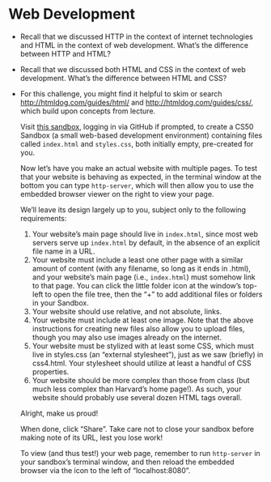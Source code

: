 # Web Development

* Recall that we discussed HTTP in the context of internet technologies and HTML in the context of web development. What’s the difference between HTTP and HTML?

* Recall that we discussed both HTML and CSS in the context of web development. What’s the difference between HTML and CSS?

* For this challenge, you might find it helpful to skim or search http://htmldog.com/guides/html/ and http://htmldog.com/guides/css/, which build upon concepts from lecture.

    Visit [this sandbox](sandbox.cs50.io/?window=browser&window=terminal&window=editor&file=index.html&file=styles.css), logging in via GitHub if prompted, to create a CS50 Sandbox (a small web-based development environment) containing files called `index.html` and `styles.css`, both initially empty, pre-created for you.

    Now let’s have you make an actual website with multiple pages. To test that your website is behaving as expected, in the terminal window at the bottom you can type `http-server`, which will then allow you to use the embedded browser viewer on the right to view your page.

    We’ll leave its design largely up to you, subject only to the following requirements:

    1. Your website’s main page should live in `index.html`, since most web servers serve up `index.html` by default, in the absence of an explicit file name in a URL.
    2. Your website must include a least one other page with a similar amount of content (with any filename, so long as it ends in .html), and your website’s main page (i.e., `index.html`) must somehow link to that page. You can click the little folder icon at the window’s top-left to open the file tree, then the “+” to add additional files or folders in your Sandbox.
    3. Your website should use relative, and not absolute, links.
    4. Your website must include at least one image. Note that the above instructions for creating new files also allow you to upload files, though you may also use images already on the internet.
    5. Your website must be stylized with at least some CSS, which must live in styles.css (an “external stylesheet”), just as we saw (briefly) in css4.html. Your stylesheet should utilize at least a handful of CSS properties.
    6. Your website should be more complex than those from class (but much less complex than Harvard’s home page!). As such, your website should probably use several dozen HTML tags overall.

    Alright, make us proud!

    When done, click “Share”. Take care not to close your sandbox before making note of its URL, lest you lose work!

    To view (and thus test!) your web page, remember to run `http-server` in your sandbox’s terminal window, and then reload the embedded browser via the icon to the left of “localhost:8080”.